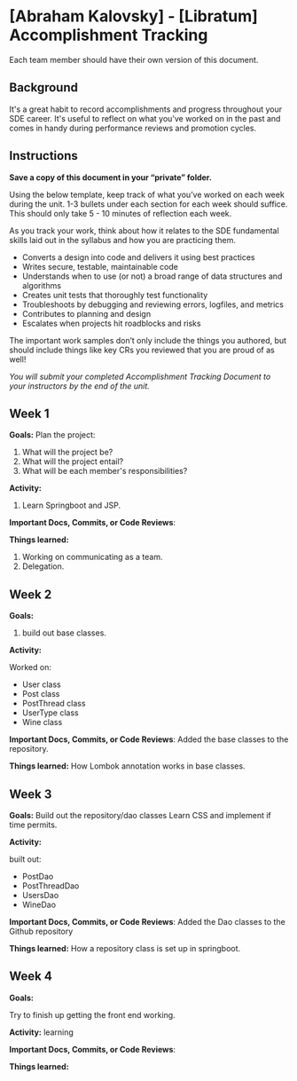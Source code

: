 # [Abraham Kalovsky] - [Libratum] Accomplishment Tracking

Each team member should have their own version of this document.

## Background

It's a great habit to record accomplishments and progress throughout your SDE
career. It's useful to reflect on what you've worked on in the past and comes in
handy during performance reviews and promotion cycles.

## Instructions

**Save a copy of this document in your “private” folder.**

Using the below template, keep track of what you’ve worked on each week during
the unit. 1-3 bullets under each section for each week should suffice. This
should only take 5 - 10 minutes of reflection each week.

As you track your work, think about how it relates to the SDE fundamental skills
laid out in the syllabus and how you are practicing them.

* Converts a design into code and delivers it using best practices
* Writes secure, testable, maintainable code
* Understands when to use (or not) a broad range of data structures and
  algorithms
* Creates unit tests that thoroughly test functionality
* Troubleshoots by debugging and reviewing errors, logfiles, and metrics
* Contributes to planning and design
* Escalates when projects hit roadblocks and risks

The important work samples don’t only include the things you authored, but
should include things like key CRs you reviewed that you are proud of as well!

_You will submit your completed Accomplishment Tracking Document to your
instructors by the end of the unit._

## Week 1

**Goals:** Plan the project: 
1. What will the project be?
2. What will the project entail?
3. What will be each member's responsibilities?

**Activity:**
1. Learn Springboot and JSP.

**Important Docs, Commits, or Code Reviews**:

**Things learned:**
1. Working on communicating as a team.
2. Delegation.

## Week 2

**Goals:**
1. build out base classes.

**Activity:**

Worked on:
- User class
- Post class
- PostThread class
- UserType class
- Wine class

**Important Docs, Commits, or Code Reviews**:
Added the base classes to the repository.

**Things learned:**
How Lombok annotation works in base classes.

## Week 3

**Goals:**
Build out the repository/dao classes
Learn CSS and implement if time permits.

**Activity:**

built out:
- PostDao
- PostThreadDao
- UsersDao
- WineDao

**Important Docs, Commits, or Code Reviews**:
Added the Dao classes to the Github repository

**Things learned:**
How a repository class is set up in springboot.

## Week 4

**Goals:**

Try to finish up getting the front end working.



**Activity:**
learning 

**Important Docs, Commits, or Code Reviews**:

**Things learned:**
